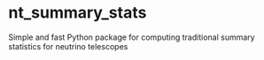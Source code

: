 # nt_summary_stats
Simple and fast Python package for computing traditional summary statistics for neutrino telescopes
